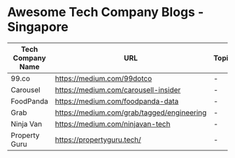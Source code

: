 # Awesome Tech Company Blogs - Singapore

| Tech Company Name | URL | Topics | Github Orgs |
|-------------------|-----|--------|-------------|
| 99.co | https://medium.com/99dotco | - | - |
| Carousel | https://medium.com/carousell-insider | - | - |
| FoodPanda | https://medium.com/foodpanda-data | - | - |
| Grab | https://medium.com/grab/tagged/engineering | - | - |
| Ninja Van | https://medium.com/ninjavan-tech | - | - |
| Property Guru | https://propertyguru.tech/ | - | - |